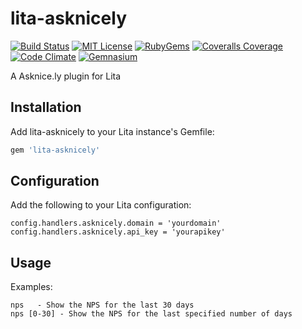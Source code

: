 # lita-asknicely

[![Build Status](https://img.shields.io/travis/esigler/lita-asknicely/master.svg)](https://travis-ci.org/esigler/lita-asknicely)
[![MIT License](https://img.shields.io/badge/license-MIT-brightgreen.svg)](https://tldrlegal.com/license/mit-license)
[![RubyGems](http://img.shields.io/gem/v/lita-asknicely.svg)](https://rubygems.org/gems/lita-asknicely)
[![Coveralls Coverage](https://img.shields.io/coveralls/esigler/lita-asknicely/master.svg)](https://coveralls.io/r/esigler/lita-asknicely)
[![Code Climate](https://img.shields.io/codeclimate/github/esigler/lita-asknicely.svg)](https://codeclimate.com/github/esigler/lita-asknicely)
[![Gemnasium](https://img.shields.io/gemnasium/esigler/lita-asknicely.svg)](https://gemnasium.com/esigler/lita-asknicely)

A Asknice.ly plugin for Lita

## Installation

Add lita-asknicely to your Lita instance's Gemfile:

``` ruby
gem 'lita-asknicely'
```

## Configuration

Add the following to your Lita configuration:

```
config.handlers.asknicely.domain = 'yourdomain'
config.handlers.asknicely.api_key = 'yourapikey'
```

## Usage

Examples:

```
nps   - Show the NPS for the last 30 days
nps [0-30] - Show the NPS for the last specified number of days
```